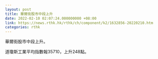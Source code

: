 ```yaml
---
layout: post
title: 華爾街股市中段上升
date: 2022-02-10 02:07:24.000000000 +08:00
link: https://news.rthk.hk/rthk/ch/component/k2/1632856-20220210.htm
categories: rthk
---
```


華爾街股市中段上升。

道瓊斯工業平均指數報35710，上升248點。
